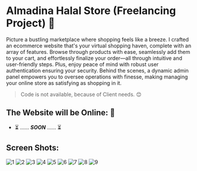 # Almadina Halal Store (Freelancing Project) 🚀
Picture a bustling marketplace where shopping feels like a breeze. I crafted an ecommerce website that's your virtual shopping haven, complete with an array of features. Browse through products with ease, seamlessly add them to your cart, and effortlessly finalize your order—all through intuitive and user-friendly steps. Plus, enjoy peace of mind with robust user authentication ensuring your security. Behind the scenes, a dynamic admin panel empowers you to oversee operations with finesse, making managing your online store as satisfying as shopping in it. 

> Code is not available, because of Client needs. 😊

## The Website will be Online: 🎉
- ⏳ ...... ***SOON*** ...... ⏳

## Screen Shots:
![1](https://github.com/Mohamed-Adel23/Almadina-Halal-Store/assets/119868046/73472f94-f801-4fca-bd41-b2a91d062b23)
![2](https://github.com/Mohamed-Adel23/Almadina-Halal-Store/assets/119868046/ca9eed26-fca9-44b6-b78e-b27cb0b72502)
![3](https://github.com/Mohamed-Adel23/Almadina-Halal-Store/assets/119868046/57fd02b7-bca2-4b6e-b62f-11d4016f50a5)
![4](https://github.com/Mohamed-Adel23/Almadina-Halal-Store/assets/119868046/942156d6-4f51-49a8-8c82-da9c9aa966eb)
![5](https://github.com/Mohamed-Adel23/Almadina-Halal-Store/assets/119868046/c6495504-bdbf-41b4-b98b-45ebeb7c3fb2)
![6](https://github.com/Mohamed-Adel23/Almadina-Halal-Store/assets/119868046/7e3ab318-ebc0-43d4-a793-65981d125e90)
![7](https://github.com/Mohamed-Adel23/Almadina-Halal-Store/assets/119868046/9a48dd60-5ae0-4b46-8c96-288d9e966106)
![8](https://github.com/Mohamed-Adel23/Almadina-Halal-Store/assets/119868046/939b7c0c-2aa1-4a7e-b39c-f1a7949806db)
![9](https://github.com/Mohamed-Adel23/Almadina-Halal-Store/assets/119868046/df67abca-9539-4efd-b2c6-1b5c4bb0be56)
